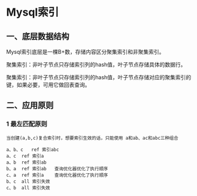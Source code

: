 # Mysql索引
## 一、底层数据结构

Mysql索引底层是一棵B+数，存储内容区分聚集索引和非聚集索引。 

聚集索引：非叶子节点只存储索引列的hash值，叶子节点存储具体的数据行。

聚集索引：非叶子节点只存储索引列的hash值，叶子节点存储对应的聚集索引的键，如果必要，可用它做回表查询。


## 二、应用原则

### 1 最左匹配原则
```aidl
当创建(a,b,c)复合索引时，想要索引生效的话，只能使用 a和ab、ac和abc三种组合

a、b、c   ref 索引abc
a、c  ref 索引a
a、b  ref 索引ab
b、a  ref 索引ab   查询优化器优化了执行顺序
c、a  ref 索引a    查询优化器优化了执行顺序
b、c  all 索引失效
c、b  all 索引失效
```